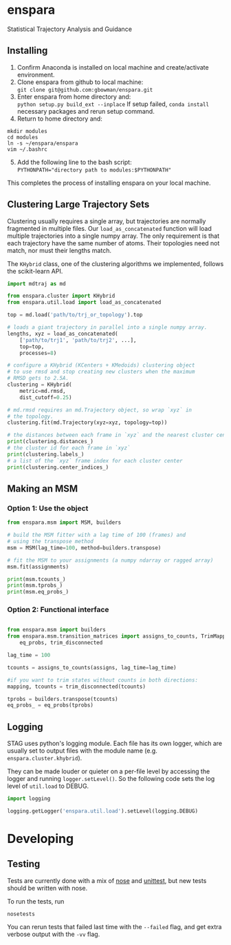 # enspara
Statistical Trajectory Analysis and Guidance

## Installing 
1) Confirm Anaconda is installed on local machine and create/activate environment.
2) Clone enspara from github to local machine: \
`git clone git@github.com:gbowman/enspara.git` 
3) Enter enspara from home directory and: \
`python setup.py build_ext --inplace` 
If setup failed, `conda install` necessary packages and rerun setup command. 
4) Return to home directory and: 
```
mkdir modules 
cd modules 
ln -s ~/enspara/enspara 
vim ~/.bashrc
```
5) Add the following line to the bash script: \
`PYTHONPATH="directory path to modules:$PYTHONPATH"`

This completes the process of installing enspara on your local machine.

## Clustering Large Trajectory Sets

Clustering usually requires a single array, but trajectories are normally fragmented in multiple files. Our `load_as_concatenated` function will load multiple trajectories into a single numpy array. The only requirement is that each trajectory have the same number of atoms. Their topologies need not match, nor must their lengths match.

The `KHybrid` class, one of the clustering algorithms we implemented, follows the scikit-learn API.

```python
import mdtraj as md

from enspara.cluster import KHybrid
from enspara.util.load import load_as_concatenated

top = md.load('path/to/trj_or_topology').top

# loads a giant trajectory in parallel into a single numpy array.
lengths, xyz = load_as_concatenated(
    ['path/to/trj1', 'path/to/trj2', ...],
    top=top,
    processes=8)

# configure a KHybrid (KCenters + KMedoids) clustering object
# to use rmsd and stop creating new clusters when the maximum
# RMSD gets to 2.5A.
clustering = KHybrid(
    metric=md.rmsd,
    dist_cutoff=0.25)

# md.rmsd requires an md.Trajectory object, so wrap `xyz` in
# the topology.
clustering.fit(md.Trajectory(xyz=xyz, topology=top))

# the distances between each frame in `xyz` and the nearest cluster center
print(clustering.distances_)
# the cluster id for each frame in `xyz`
print(clustering.labels_)
# a list of the `xyz` frame index for each cluster center
print(clustering.center_indices_)
```

## Making an MSM

### Option 1: Use the object

```python
from enspara.msm import MSM, builders

# build the MSM fitter with a lag time of 100 (frames) and
# using the transpose method
msm = MSM(lag_time=100, method=builders.transpose)

# fit the MSM to your assignments (a numpy ndarray or ragged array)
msm.fit(assignments)

print(msm.tcounts_)
print(msm.tprobs_)
print(msm.eq_probs_)
```

### Option 2: Functional interface

```python

from enspara.msm import builders
from enspara.msm.transition_matrices import assigns_to_counts, TrimMapping, \
    eq_probs, trim_disconnected

lag_time = 100

tcounts = assigns_to_counts(assigns, lag_time=lag_time)

#if you want to trim states without counts in both directions:
mapping, tcounts = trim_disconnected(tcounts)

tprobs = builders.transpose(tcounts)
eq_probs_ = eq_probs(tprobs)
```

## Logging

STAG uses python's logging module. Each file has its own logger, which are
usually set to output files with the module name (e.g. `enspara.cluster.khybrid`).

They can be made louder or quieter on a per-file level by accessing the
logger and running `logger.setLevel()`. So the following code sets the log
level of `util.load` to DEBUG.

```python
import logging

logging.getLogger('enspara.util.load').setLevel(logging.DEBUG)
```

# Developing

## Testing

Tests are currently done with a mix of [nose](https://nose.readthedocs.io) and [unittest](https://docs.python.org/2/library/unittest.html), but new tests should be written with nose.

To run the tests, run

```
nosetests
```

You can rerun tests that failed last time with the `--failed` flag, and get extra verbose output with the `-vv` flag.
